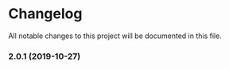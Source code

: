 # Changelog

All notable changes to this project will be documented in this file.

### 2.0.1 (2019-10-27)
